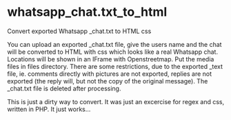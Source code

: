 # whatsapp_chat.txt_to_html
Convert exported Whatsapp _chat.txt to HTML css

You can upload an exported _chat.txt file, give the users name and the chat will be converted to HTML with css which looks like a real Whatsapp chat. Locations will be shown in an IFrame with Openstreetmap. Put the media files in files directory. There are some restrictions, due to the exported _text file, ie. comments directly with pictures are not exported, replies are not exported (the reply will, but not the copy of the original message). The _chat.txt file is deleted after processing.

This is just a dirty way to convert. It was just an excercise for regex and css, written in PHP. It just works...
